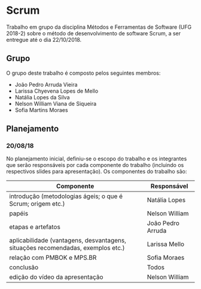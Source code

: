 # Scrum

Trabalho em grupo da disciplina Métodos e Ferramentas de Software (UFG 2018-2) sobre o método de desenvolvimento de software Scrum, a ser entregue até o dia 22/10/2018.

## Grupo

O grupo deste trabalho é composto pelos seguintes membros:

- João Pedro Arruda Vieira
- Larissa Chyevena Lopes de Mello
- Natália Lopes da Silva
- Nelson William Viana de Siqueira
- Sofia Martins Moraes

## Planejamento

### 20/08/18

No planejamento inicial, definiu-se o escopo do trabalho e os integrantes que serão responsáveis por cada componente do trabalho (incluindo os respectivos slides para apresentação). Os componentes do trabalho são:

| Componente | Responsável |
|---|---|
| introdução (metodologias ágeis; o que é Scrum; origem etc.) | Natália Lopes |
| papéis | Nelson William |
| etapas e artefatos | João Pedro Arruda |
| aplicabilidade (vantagens, desvantagens, situações recomendadas, exemplos etc.) | Larissa Mello |
| relação com PMBOK e MPS.BR | Sofia Moraes |
| conclusão | Todos |
| edição do vídeo da apresentação | Nelson William |

